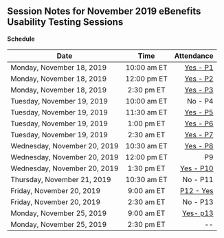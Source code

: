## Session Notes for November 2019 eBenefits Usability Testing Sessions
**Schedule**  

| Date        | Time           | Attendance  |
| ------------- |:-------------:| -----:|
| Monday, November 18, 2019      | 10:00 am ET | [Yes - P1](https://github.com/department-of-veterans-affairs/va.gov-team/tree/master/teams/vsa/teams/ebenefits/research/disabilities-dependents-usability-1119/session-notes/monday-november-18) |
| Monday, November 18, 2019      | 12:00 pm ET | [Yes - P2](https://github.com/department-of-veterans-affairs/va.gov-team/tree/master/teams/vsa/teams/ebenefits/research/disabilities-dependents-usability-1119/session-notes/monday-november-18) |
| Monday, November 18, 2019      | 2:30 pm ET | [Yes - P3](https://github.com/department-of-veterans-affairs/va.gov-team/tree/master/teams/vsa/teams/ebenefits/research/disabilities-dependents-usability-1119/session-notes/monday-november-18) |
| Tuesday, November 19, 2019      | 10:00 am ET | No - P4 |
| Tuesday, November 19, 2019      | 11:30 am ET | [Yes - P5](https://github.com/department-of-veterans-affairs/va.gov-team/blob/master/teams/vsa/teams/ebenefits/research/disabilities-dependents-usability-1119/session-notes/tuesday-november-19) |
| Tuesday, November 19, 2019      | 1:00 pm ET | [Yes - P6](https://github.com/department-of-veterans-affairs/va.gov-team/blob/master/teams/vsa/teams/ebenefits/research/disabilities-dependents-usability-1119/session-notes/tuesday-november-19) |
| Tuesday, November 19, 2019      | 2:30 am ET | [Yes - P7](https://github.com/department-of-veterans-affairs/va.gov-team/blob/master/teams/vsa/teams/ebenefits/research/disabilities-dependents-usability-1119/session-notes/tuesday-november-19) |
| Wednesday, November 20, 2019      | 10:30 am ET | [Yes - P8](https://github.com/department-of-veterans-affairs/va.gov-team/tree/master/teams/vsa/teams/ebenefits/research/disabilities-dependents-usability-1119/session-notes/wednesday-november-20) |
| Wednesday, November 20, 2019      | 12:00 pm ET | P9 |
| Wednesday, November 20, 2019      | 1:30 pm ET | [Yes - P10](https://github.com/department-of-veterans-affairs/va.gov-team/blob/master/teams/vsa/teams/ebenefits/research/disabilities-dependents-usability-1119/session-notes/wednesday-november-20/rated-disability-usability-verbatim-112019-P10.md) |
| Thursday, November 21, 2019      | 10:30 am ET | No - P11 |
| Friday, November 20, 2019      | 9:00 am ET | [P12 - Yes](https://github.com/department-of-veterans-affairs/va.gov-team/tree/master/teams/vsa/teams/ebenefits/research/disabilities-dependents-usability-1119/session-notes/friday-november-22) |
| Friday, November 20, 2019      | 2:30 am ET | No - P13 |
| Monday, November 25, 2019      | 9:00 am ET | [Yes- p13](https://github.com/department-of-veterans-affairs/va.gov-team/tree/master/teams/vsa/teams/ebenefits/research/disabilities-dependents-usability-1119/session-notes/monday-november-25) |
| Monday, November 25, 2019      | 2:30 pm ET | -- |

